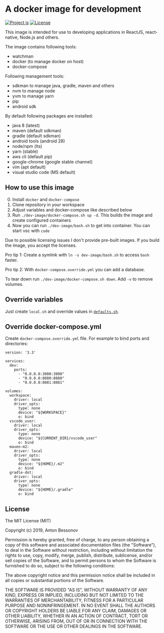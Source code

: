 A docker image for development
==============================

[![Project is](https://img.shields.io/badge/Project%20is-fantastic-ff69b4.svg)](https://github.com/Bessonov/dev-image)
[![License](http://img.shields.io/:license-MIT-blue.svg)](https://raw.githubusercontent.com/Bessonov/dev-image/master/LICENSE)

This image is intended for use to developing applications in ReactJS, react-native, Node.js and others.

The image contains following tools:
- watchman
- docker (to manage docker on host)
- docker-compose

Following management tools:
- sdkman to manage java, gradle, maven and others
- nvm to manage node
- yvm to manage yarn
- pip
- android sdk

By default following packages are installed:
- java 8 (latest)
- maven (default sdkman)
- gradle (default sdkman)
- android tools (android 28)
- node/npm (lts)
- yarn (stable)
- aws cli (default pip)
- google-chrome (google stable channel)
- vim (apt default)
- visual studio code (MS default)

## How to use this image

0. Install `docker` and `docker-compose`
1. Clone repository in your workspace
2. Adjust variables and docker-compose like described below
3. Run `./dev-image/docker-compose.sh up -d`. This builds the image and create configured containers
4. Now you can run `./dev-image/bash.sh` to get into container. You can start vsc with `code`

Due to possible licensing issues I don't provide pre-built images. If you build the image, you accept the licenses.

Pro tip 1: Create a symlink with `ln -s dev-image/bash.sh` to access `bash` faster.

Pro tip 2: With `docker-compose.override.yml` you can add a database.

To tear down run `./dev-image/docker-compose.sh down`. Add `-v` to remove volumes.

## Override variables

Just create `local.sh` and override values in [`defaults.sh`](defaults.sh).

## Override docker-compose.yml

Create `docker-compose.override.yml` file. For example to bind ports and directories:

```
version: '3.3'

services:
  dev:
    ports:
      - "0.0.0.0:3000:3000"
      - "0.0.0.0:8080:8080"
      - "0.0.0.0:8081:8081"

volumes:
  workspace:
    driver: local
    driver_opts:
      type: none
      device: "${WORKSPACE}"
      o: bind
  vscode_user:
    driver: local
    driver_opts:
      type: none
      device: "${CURRENT_DIR}/vscode_user"
      o: bind
  maven-m2:
    driver: local
    driver_opts:
      type: none
      device: "${HOME}/.m2"
      o: bind
  gradle-dot:
    driver: local
    driver_opts:
      type: none
      device: "${HOME}/.gradle"
      o: bind
```

License
-------

The MIT License (MIT)

Copyright (c) 2019, Anton Bessonov

Permission is hereby granted, free of charge, to any person obtaining a copy
of this software and associated documentation files (the "Software"), to deal
in the Software without restriction, including without limitation the rights
to use, copy, modify, merge, publish, distribute, sublicense, and/or sell
copies of the Software, and to permit persons to whom the Software is
furnished to do so, subject to the following conditions:

The above copyright notice and this permission notice shall be included in
all copies or substantial portions of the Software.

THE SOFTWARE IS PROVIDED "AS IS", WITHOUT WARRANTY OF ANY KIND, EXPRESS OR
IMPLIED, INCLUDING BUT NOT LIMITED TO THE WARRANTIES OF MERCHANTABILITY,
FITNESS FOR A PARTICULAR PURPOSE AND NONINFRINGEMENT. IN NO EVENT SHALL THE
AUTHORS OR COPYRIGHT HOLDERS BE LIABLE FOR ANY CLAIM, DAMAGES OR OTHER
LIABILITY, WHETHER IN AN ACTION OF CONTRACT, TORT OR OTHERWISE, ARISING FROM,
OUT OF OR IN CONNECTION WITH THE SOFTWARE OR THE USE OR OTHER DEALINGS IN
THE SOFTWARE.
